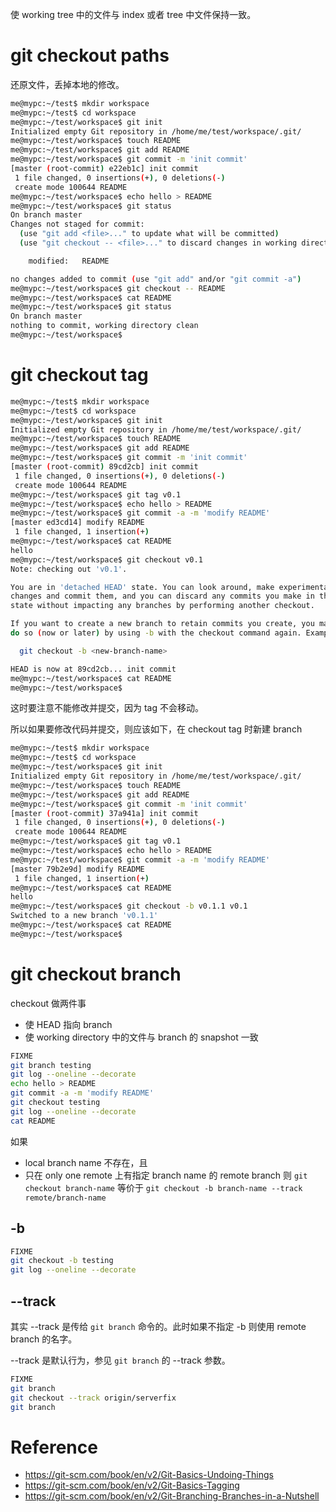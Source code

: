 使 working tree 中的文件与 index 或者 tree 中文件保持一致。


# git checkout paths
还原文件，丢掉本地的修改。


```bash
me@mypc:~/test$ mkdir workspace
me@mypc:~/test$ cd workspace
me@mypc:~/test/workspace$ git init
Initialized empty Git repository in /home/me/test/workspace/.git/
me@mypc:~/test/workspace$ touch README
me@mypc:~/test/workspace$ git add README
me@mypc:~/test/workspace$ git commit -m 'init commit'
[master (root-commit) e22eb1c] init commit
 1 file changed, 0 insertions(+), 0 deletions(-)
 create mode 100644 README
me@mypc:~/test/workspace$ echo hello > README
me@mypc:~/test/workspace$ git status
On branch master
Changes not staged for commit:
  (use "git add <file>..." to update what will be committed)
  (use "git checkout -- <file>..." to discard changes in working directory)

	modified:   README

no changes added to commit (use "git add" and/or "git commit -a")
me@mypc:~/test/workspace$ git checkout -- README
me@mypc:~/test/workspace$ cat README 
me@mypc:~/test/workspace$ git status
On branch master
nothing to commit, working directory clean
me@mypc:~/test/workspace$ 
```


# git checkout tag
```bash
me@mypc:~/test$ mkdir workspace
me@mypc:~/test$ cd workspace
me@mypc:~/test/workspace$ git init
Initialized empty Git repository in /home/me/test/workspace/.git/
me@mypc:~/test/workspace$ touch README
me@mypc:~/test/workspace$ git add README
me@mypc:~/test/workspace$ git commit -m 'init commit'
[master (root-commit) 89cd2cb] init commit
 1 file changed, 0 insertions(+), 0 deletions(-)
 create mode 100644 README
me@mypc:~/test/workspace$ git tag v0.1
me@mypc:~/test/workspace$ echo hello > README
me@mypc:~/test/workspace$ git commit -a -m 'modify README'
[master ed3cd14] modify README
 1 file changed, 1 insertion(+)
me@mypc:~/test/workspace$ cat README
hello
me@mypc:~/test/workspace$ git checkout v0.1
Note: checking out 'v0.1'.

You are in 'detached HEAD' state. You can look around, make experimental
changes and commit them, and you can discard any commits you make in this
state without impacting any branches by performing another checkout.

If you want to create a new branch to retain commits you create, you may
do so (now or later) by using -b with the checkout command again. Example:

  git checkout -b <new-branch-name>

HEAD is now at 89cd2cb... init commit
me@mypc:~/test/workspace$ cat README
me@mypc:~/test/workspace$ 
```


这时要注意不能修改并提交，因为 tag 不会移动。


所以如果要修改代码并提交，则应该如下，在 checkout tag 时新建 branch
```bash
me@mypc:~/test$ mkdir workspace
me@mypc:~/test$ cd workspace
me@mypc:~/test/workspace$ git init
Initialized empty Git repository in /home/me/test/workspace/.git/
me@mypc:~/test/workspace$ touch README
me@mypc:~/test/workspace$ git add README
me@mypc:~/test/workspace$ git commit -m 'init commit'
[master (root-commit) 37a941a] init commit
 1 file changed, 0 insertions(+), 0 deletions(-)
 create mode 100644 README
me@mypc:~/test/workspace$ git tag v0.1
me@mypc:~/test/workspace$ echo hello > README
me@mypc:~/test/workspace$ git commit -a -m 'modify README'
[master 79b2e9d] modify README
 1 file changed, 1 insertion(+)
me@mypc:~/test/workspace$ cat README
hello
me@mypc:~/test/workspace$ git checkout -b v0.1.1 v0.1
Switched to a new branch 'v0.1.1'
me@mypc:~/test/workspace$ cat README
me@mypc:~/test/workspace$ 
```


# git checkout branch
checkout 做两件事
- 使 HEAD 指向 branch
- 使 working directory 中的文件与 branch 的 snapshot 一致


```bash
FIXME
git branch testing
git log --oneline --decorate
echo hello > README
git commit -a -m 'modify README'
git checkout testing
git log --oneline --decorate
cat README
```


如果
- local branch name 不存在，且
- 只在 only one remote 上有指定 branch name 的 remote branch
则 `git checkout branch-name` 等价于 `git checkout -b branch-name --track remote/branch-name`


## -b
```bash
FIXME
git checkout -b testing
git log --oneline --decorate
```


## --track
其实 --track 是传给 `git branch` 命令的。此时如果不指定 -b 则使用 remote branch 的名字。


--track 是默认行为，参见 `git branch` 的 --track 参数。


```bash
FIXME
git branch
git checkout --track origin/serverfix
git branch
```


# Reference
- https://git-scm.com/book/en/v2/Git-Basics-Undoing-Things
- https://git-scm.com/book/en/v2/Git-Basics-Tagging
- https://git-scm.com/book/en/v2/Git-Branching-Branches-in-a-Nutshell